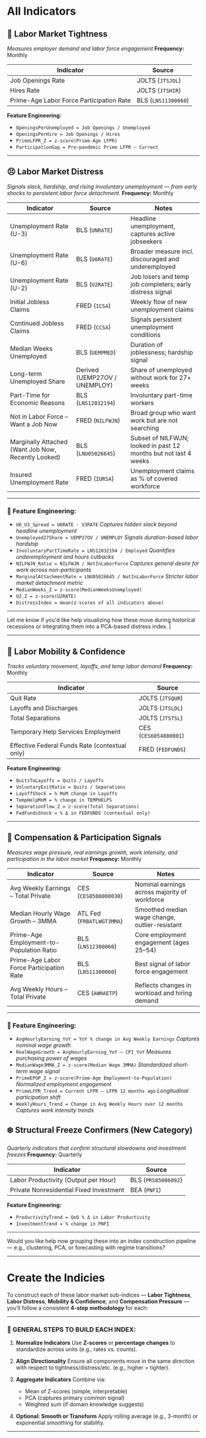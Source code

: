 
# All Indicators

## 🧲 **Labor Market Tightness**

*Measures employer demand and labor force engagement*
**Frequency:** Monthly

| Indicator                                | Source              |
| ---------------------------------------- | ------------------- |
| Job Openings Rate                        | JOLTS (`JTSJOL`)    |
| Hires Rate                               | JOLTS (`JTSHIR`)    |
| Prime-Age Labor Force Participation Rate | BLS (`LNS11300060`) |

**Feature Engineering:**

* `OpeningsPerUnemployed = Job Openings / Unemployed`
* `OpeningsPerHire = Job Openings / Hires`
* `PrimeLFPR_Z = z-score(Prime-Age LFPR)`
* `ParticipationGap = Pre-pandemic Prime LFPR – Current`


---

## 😣 **Labor Market Distress**

*Signals slack, hardship, and rising involuntary unemployment — from early shocks to persistent labor force detachment.*
**Frequency:** Monthly

| Indicator                                           | Source                        | Notes                                                            |
| --------------------------------------------------- | ----------------------------- | ---------------------------------------------------------------- |
| Unemployment Rate (U-3)                             | BLS (`UNRATE`)                | Headline unemployment, captures active jobseekers                |
| Unemployment Rate (U-6)                             | BLS (`U6RATE`)                | Broader measure incl. discouraged and underemployed              |
| Unemployment Rate (U-2)                             | BLS (`U2RATE`)                | Job losers and temp job completers; early distress signal        |
| Initial Jobless Claims                              | FRED (`ICSA`)                 | Weekly flow of new unemployment claims                           |
| Continued Jobless Claims                            | FRED (`CCSA`)                 | Signals persistent unemployment conditions                       |
| Median Weeks Unemployed                             | BLS (`UEMPMED`)               | Duration of joblessness; hardship signal                         |
| Long-term Unemployed Share                          | Derived (UEMP27OV / UNEMPLOY) | Share of unemployed without work for 27+ weeks                   |
| Part-Time for Economic Reasons                      | BLS (`LNS12032194`)           | Involuntary part-time workers                                    |
| Not in Labor Force – Want a Job Now                 | FRED (`NILFWJN`)              | Broad group who want work but are not searching                  |
| Marginally Attached (Want Job Now, Recently Looked) | BLS (`LNU05026645`)           | Subset of NILFWJN; looked in past 12 months but not last 4 weeks |
| Insured Unemployment Rate                           | FRED (`IURSA`)                | Unemployment claims as % of covered workforce                    |

---

### 🧠 **Feature Engineering:**

* `U6_U3_Spread = U6RATE - U3RATE`
  *Captures hidden slack beyond headline unemployment*
* `Unemployed27Share = UEMP27OV / UNEMPLOY`
  *Signals duration-based labor hardship*
* `InvoluntaryPartTimeRate = LNS12032194 / Employed`
  *Quantifies underemployment and hours cutbacks*
* `NILFWJN_Ratio = NILFWJN / NotInLaborForce`
  *Captures general desire for work across non-participants*
* `MarginalAttachmentRate = LNU05026645 / NotInLaborForce`
  *Stricter labor market detachment metric*
* `MedianWeeks_Z = z-score(MedianWeeksUnemployed)`
* `U2_Z = z-score(U2RATE)`
* `DistressIndex = mean(z-scores of all indicators above)`

---

Let me know if you'd like help visualizing how these move during historical recessions or integrating them into a PCA-based distress index.
          |

---

## 🔁 **Labor Mobility & Confidence**

*Tracks voluntary movement, layoffs, and temp labor demand*
**Frequency:** Monthly

| Indicator                                      | Source                |
| ---------------------------------------------- | --------------------- |
| Quit Rate                                      | JOLTS (`JTSQUR`)      |
| Layoffs and Discharges                         | JOLTS (`JTSLDL`)      |
| Total Separations                              | JOLTS (`JTSTSL`)      |
| Temporary Help Services Employment             | CES (`CES6054880001`) |
| Effective Federal Funds Rate (contextual only) | FRED (`FEDFUNDS`)     |

**Feature Engineering:**

* `QuitsToLayoffs = Quits / Layoffs`
* `VoluntaryExitRatio = Quits / Separations`
* `LayoffShock = % MoM change in Layoffs`
* `TempHelpMoM = % change in TEMPHELPS`
* `SeparationFlow_Z = z-score(Total Separations)`
* `FedFundsShock = % Δ in FEDFUNDS (contextual only)`

---

## 💸 **Compensation & Participation Signals**

*Measures wage pressure, real earnings growth, work intensity, and participation in the labor market*
**Frequency:** Monthly

| Indicator                                | Source                    | Notes                                          |
| ---------------------------------------- | ------------------------- | ---------------------------------------------- |
| Avg Weekly Earnings – Total Private      | CES (`CES0500000030`)     | Nominal earnings across majority of workforce  |
| Median Hourly Wage Growth – 3MMA         | ATL Fed (`FRBATLWGT3MMA`) | Smoothed median wage change, outlier-resistant |
| Prime-Age Employment-to-Population Ratio | BLS (`LNS12300060`)       | Core employment engagement (ages 25–54)        |
| Prime-Age Labor Force Participation Rate | BLS (`LNS11300060`)       | Best signal of labor force engagement          |
| Avg Weekly Hours – Total Private         | CES (`AWHAETP`)           | Reflects changes in workload and hiring demand |

---

### 🧠 **Feature Engineering:**

* `AvgHourlyEarning_YoY = YoY % change in Avg Weekly Earnings`
  *Captures nominal wage growth*
* `RealWageGrowth = AvgHourlyEarning_YoY – CPI_YoY`
  *Measures purchasing power of wages*
* `MedianWage3MMA_Z = z-score(Median Wage 3MMA)`
  *Standardized short-term wage signal*
* `PrimeEPOP_Z = z-score(Prime-Age Employment-to-Population)`
  *Normalized employment engagement*
* `PrimeLFPR_Trend = Current LFPR – LFPR 12 months ago`
  *Longitudinal participation shift*
* `WeeklyHours_Trend = Change in Avg Weekly Hours over 12 months`
  *Captures work intensity trends*

## ❄️ **Structural Freeze Confirmers (New Category)**

*Quarterly indicators that confirm structural slowdowns and investment freezes*
**Frequency:** Quarterly

| Indicator                               | Source              |
| --------------------------------------- | ------------------- |
| Labor Productivity (Output per Hour)    | BLS (`PRS85006092`) |
| Private Nonresidential Fixed Investment | BEA (`PNFI`)        |

**Feature Engineering:**

* `ProductivityTrend = QoQ % Δ in Labor Productivity`
* `InvestmentTrend = % change in PNFI`

---

Would you like help now grouping these into an index construction pipeline — e.g., clustering, PCA, or forecasting with regime transitions?

---

# Create the Indicies

To construct each of these labor market sub-indices — **Labor Tightness**, **Labor Distress**, **Mobility & Confidence**, and **Compensation Pressure** — you’ll follow a consistent **4-step methodology** for each:

---

### 🔧 GENERAL STEPS TO BUILD EACH INDEX:

1. **Normalize Indicators**
   Use **Z-scores** or **percentage changes** to standardize across units (e.g., rates vs. counts).

2. **Align Directionality**
   Ensure all components move in the same direction with respect to tightness/distress/etc. (e.g., higher = tighter).

3. **Aggregate Indicators**
   Combine via:

   * Mean of Z-scores (simple, interpretable)
   * PCA (captures primary common signal)
   * Weighted sum (if domain knowledge suggests)

4. **Optional: Smooth or Transform**
   Apply rolling average (e.g., 3-month) or exponential smoothing for stability.

---

